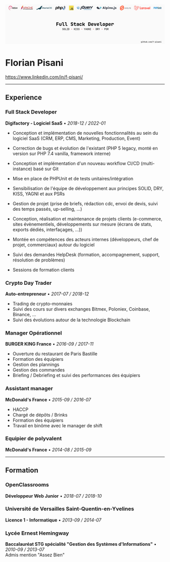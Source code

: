 <div style="text-align: center;"><img src="banner.png"></div>

# Florian Pisani
https://www.linkedin.com/in/f-pisani/

<hr>

## Experience
### Full Stack Developer
**Digifactory - Logiciel SaaS** • *2018-12 / 2022-01*
- Conception et implémentation de nouvelles fonctionnalités au sein du logiciel SaaS (CRM, ERP, CMS, Marketing, Production, Event)
- Correction de bugs et évolution de l'existant (PHP 5 legacy, monté en version sur PHP 7.4 vanilla, framework interne)
- Conception et implémentation d'un nouveau workflow CI/CD (multi-instance) basé sur Git
- Mise en place de PHPUnit et de tests unitaires/intégration
- Sensibilisation de l'équipe de développement aux principes SOLID, DRY, KISS, YAGNI et aux PSRs


- Gestion de projet (prise de briefs, rédaction cdc, envoi de devis, suivi des temps passés, up-selling, ...)
- Conception, réalisation et maintenance de projets clients (e-commerce, sites évènementiels, développements sur mesure (écrans de stats, exports dédiés, interfaçages, ...))


- Montée en compétences des acteurs internes (développeurs, chef de projet, commerciaux) autour du logiciel
- Suivi des demandes HelpDesk (formation, accompagnement, support, résolution de problèmes)
- Sessions de formation clients

### Crypto Day Trader
**Auto-entrepreneur** • *2017-07 / 2018-12*
- Trading de crypto-monnaies
- Suivi des cours sur divers exchanges Bitmex, Poloniex, Coinbase, Binance, ...
- Suivi des évolutions autour de la technologie Blockchain

### Manager Opérationnel
**BURGER KING France** • *2016-09 / 2017-11*
- Ouverture du restaurant de Paris Bastille
- Formation des équipiers
- Gestion des plannings
- Gestion des commandes
- Briefing / Debriefing et suivi des performances des équipiers

### Assistant manager
**McDonald's France** • *2015-09 / 2016-07*
- HACCP
- Chargé de dépôts / Brinks
- Formation des équipiers
- Travail en binôme avec le manager de shift

### Equipier de polyvalent
**McDonald's France** • *2014-08 / 2015-09*

<hr>

## Formation
### OpenClassrooms
**Développeur Web Junior** • *2018-07 / 2018-10*

### Université de Versailles Saint-Quentin-en-Yvelines
**Licence 1 - Informatique** • *2013-09 / 2014-07*

### Lycée Ernest Hemingway
**Baccalauréat STG spécialité "Gestion des Systèmes d'Informations"** • *2010-09 / 2013-07*  
Admis mention "Assez Bien"